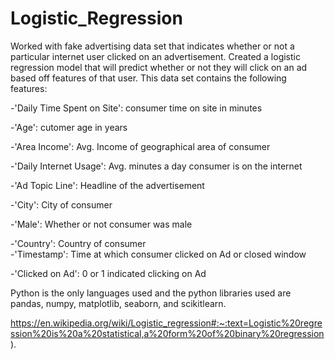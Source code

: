 # Logistic_Regression
Worked with fake advertising data set that indicates whether or not
a particular internet user clicked on an advertisement. Created a logistic regression
model that will predict whether or not they will click on an ad based off features of that
user. 
This data set contains the following features:

 -'Daily Time Spent on Site': consumer time on site in minutes
 
 -'Age': cutomer age in years
 
 -'Area Income': Avg. Income of geographical area of consumer
 
 -'Daily Internet Usage': Avg. minutes a day consumer is on the internet
 
 -'Ad Topic Line': Headline of the advertisement
 
 -'City': City of consumer
 
 -'Male': Whether or not consumer was male
 
 -'Country': Country of consumer
 \
 -'Timestamp': Time at which consumer clicked on Ad or closed window
 
 -'Clicked on Ad': 0 or 1 indicated clicking on Ad
  
Python is the only languages used and the python libraries used are pandas, numpy, matplotlib, 
seaborn, and scikitlearn. 

https://en.wikipedia.org/wiki/Logistic_regression#:~:text=Logistic%20regression%20is%20a%20statistical,a%20form%20of%20binary%20regression).
